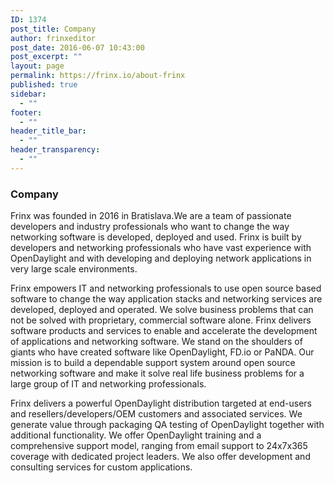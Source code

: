 ```yaml
---
ID: 1374
post_title: Company
author: frinxeditor
post_date: 2016-06-07 10:43:00
post_excerpt: ""
layout: page
permalink: https://frinx.io/about-frinx
published: true
sidebar:
  - ""
footer:
  - ""
header_title_bar:
  - ""
header_transparency:
  - ""
---
```

### Company

Frinx was founded in 2016 in Bratislava.We are a team of passionate developers and industry professionals who want to change the way networking software is developed, deployed and used. Frinx is built by developers and networking professionals who have vast experience with OpenDaylight and with developing and deploying network applications in very large scale environments.

Frinx empowers IT and networking professionals to use open source based software to change the way application stacks and networking services are developed, deployed and operated. We solve business problems that can not be solved with proprietary, commercial software alone. Frinx delivers software products and services to enable and accelerate the development of applications and networking software. We stand on the shoulders of giants who have created software like OpenDaylight, FD.io or PaNDA. Our mission is to build a dependable support system around open source networking software and make it solve real life business problems for a large group of IT and networking professionals.

Frinx delivers a powerful OpenDaylight distribution targeted at end-users and resellers/developers/OEM customers and associated services. We generate value through packaging QA testing of OpenDaylight together with additional functionality. We offer OpenDaylight training and a comprehensive support model, ranging from email support to 24x7x365 coverage with dedicated project leaders. We also offer development and consulting services for custom applications.